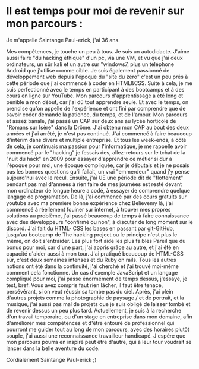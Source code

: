 

# Il est temps pour moi de revenir sur mon parcours :

Je m'appelle Saintange Paul-erick, j'ai 36 ans. 

Mes compétences, je touche un peu à tous. Je suis un autodidacte.
 J'aime aussi faire "du hacking éthique" d'un pc, via une VM, et vu que j'ai deux ordinateurs, un sûr kali et un autre sur "windows7, plus un téléphone Android que j'utilise comme cible. Je suis également passionné de développement web depuis l'époque du "site du zéro" c'est un peu prés à cette période que j'ai commencé à coder en HTML&CSS. Suite à cela, je me suis perfectionné avec le temps en participant à des bootcamps et à des cours en ligne sur YouTube. Mon parcours d'apprentissage a été long et pénible à mon début, car j'ai dû tout apprendre seule. Et avec le temps, on prend se qu'on appelle de l'expérience et ont fini par comprendre que de savoir coder demande la patience, du temps, et de l'amour. Mon parcours et assez banale, j'ai passé un CAP sur deux ans au lycée horticole de "Romans sur Isère" dans la Drôme. J'ai obtenu mon CAP au bout des deux années et j'ai arrêté, je n'est pas continué. J'ai commencé à faire beaucoup d'intérim dans divers et multiple entreprise. Et tous les week-ends, à côté de cela, je continuais ma passion pour l'informatique, je me rappelle avoir commencé par le "hacking" je fessais des, allez-retours sur le tchat de la "nuit du hack" en 2009 pour essayer d'apprendre ce métier si dur à l'époque pour moi, une époque compliquée, car je débutais et je ne posais pas les bonnes questions qu'il fallait, un vrai "emmerdeur" quand j'y pense aujourd'hui avec le recul.  Ensuite, j'ai UE une période dit de "flottement" pendant pas mal d'années à rien faire de mes journées est resté devant mon ordinateur de longue heure a codé, à essayer de comprendre quelque langage de programation. De là, j'ai commencé par des cours gratuits sur youtube avec ma première bonne expérience chez Believemy là, j'ai commencé à réellement fouiner sur internet, à trouver mes propres solutions au problème, j'ai passé beaucoup de temps à faire connaissance avec des développeurs "confirmé ou non", à discuter de long moment sur le discord. J'ai fait du HTML- CSS les bases en passant par git-GitHub, jusqu'au bootcamp de The hacking project ou le principe n'est plus le même, on doit s'entraider.  Les plus fort aide les plus faibles Pareil que du bonus pour moi, car d'une part, j'ai appris grâce au autre, et j'ai été en capacité d'aider aussi à mon tour. J'ai pratiqué beaucoup de HTML-CSS sûr, c'est deux semaines intenses et du Ruby on rails.
Tous les autres notions ont été dans la continuité, j'ai cherché et j'ai trouvé moi-même comment cela fonctionne. Un cas d'exemple JavaScript et un langage compliqué pour moi, j'ai passé énormément de temps dessus, j'essaye, je test, bref. Vous avez compris faut rien lâcher, il faut être tenace, persévérant, si on veut réussir sa tombe pas du ciel. Après, j'ai plein d'autres projets comme la photographie de paysage / et de portrait, et la musique, j'ai aussi pas mal de projets que je suis obligé de laisser tombé et de revenir dessus un peu plus tard. Actuellement, je suis à la recherche d'un travail temporaire, ou d'un stage en entreprise dans mon domaine, afin d'améliorer mes compétences et d'être entouré de professionnel qui pourront me guider tout au long de mon parcours, avec des horaires plutôt souple, j'ai aussi une reconnaissance travailleur handicapé.  J'espère que mon parcours pourra en inspiré peut être d'autre, qui à leur tour voudrait se lancer dans la belle aventure du code. 

Cordialement Saintange Paul-érick ;)

